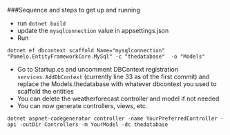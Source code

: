 ###Sequence and steps to get up and running

* run `dotnet build`
* update the `mysqlconnection` value in appsettings.json
* Run
```shell
dotnet ef dbcontext scaffold Name="mysqlconnection" "Pomelo.EntityFrameworkCore.MySql" -c "thedatabase"  -o "Models"
```
* Go to Startup.cs and uncomment DBContext registration `services.AddDbContext` (currently line 33 as of the first commit) and replace the Models.thedatabase with whatever dbcontext you used to scaffold the entities
* You can delete the weatherforecast controller and model if not needed
* You can now generate controllers, views, etc.
```shell
dotnet aspnet-codegenerator controller -name YourPreferredController -api -outDir Controllers -m YourModel -dc thedatabase
```